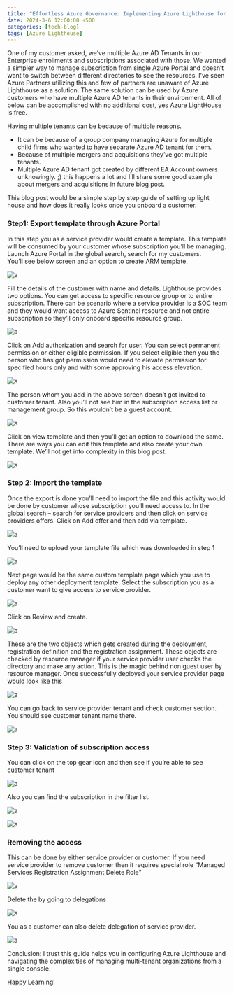 ```yaml
---
title: "Effortless Azure Governance: Implementing Azure Lighthouse for Simplified Multi-Tenant Administration"
date: 2024-3-6 12:00:00 +500
categories: [tech-blog]
tags: [Azure Lighthouse]
---
```


One of my customer asked, we’ve multiple Azure AD Tenants in our Enterprise enrollments and subscriptions associated with those. We wanted a simpler way to manage subscription from single Azure Portal and doesn’t want to switch between different directories to see the resources.
I’ve seen Azure Partners utilizing this and few of partners are unaware of Azure Lighthouse as a solution. The same solution can be used by Azure customers who have multiple Azure AD tenants in their environment. All of below can be accomplished with no additional cost, yes Azure LightHouse is free.

Having multiple tenants can be because of multiple reasons. 

* It can be because of a group company managing Azure for multiple child firms who wanted to have separate Azure AD tenant for them.
* Because of multiple mergers and acquisitions they’ve got multiple tenants.
* Multiple Azure AD tenant got created by different EA Account owners unknowingly. ;) this happens a lot and I’ll share some good example about mergers and acquisitions in future blog post.

This blog post would be a simple step by step guide of setting up light house and how does it really looks once you onboard a customer.
### Step1: Export template through Azure Portal

In this step you as a service provider would create a template. This template will be consumed by your customer whose subscription you’ll be managing.\
Launch Azure Portal in the global search, search for my customers.\
You’ll see below screen and an option to create ARM template.

![a](/assets/06032024/picture1.jpg)

Fill the details of the customer with name and details. Lighthouse provides two options. You can get access to specific resource group or to entire subscription. There can be scenario where a service provider is a SOC team and they would want access to Azure Sentinel resource and not entire subscription so they’ll only onboard specific resource group. 

![a](/assets/06032024/picture2.jpg)

Click on Add authorization and search for user.
You can select permanent permission or either eligible permission. If you select eligible then you the person who has got permission would need to elevate permission for specified hours only and with some approving his access elevation.

![a](/assets/06032024/picture3.jpg)

The person whom you add in the above screen doesn’t get invited to customer tenant. Also you’ll not see him in the subscription access list or management group. So this wouldn’t be a guest account.

![a](/assets/06032024/picture4.jpg)

Click on view template and then you’ll get an option to download the same. There are ways you can edit this template and also create your own template. We’ll not get into complexity in this blog post. 

![a](/assets/06032024/picture5.jpg)

### Step 2: Import the template

Once the export is done you’ll need to import the file and this activity would be done by customer whose subscription you’ll need access to.
In the global search – search for service providers and then click on service providers offers.
Click on Add offer and then add via template. 

![a](/assets/06032024/picture6.jpg)

You’ll need to upload your template file which was downloaded in step 1

![a](/assets/06032024/picture7.jpg)

Next page would be the same custom template page which you use to deploy any other deployment template. Select the subscription you as a customer want to give access to service provider.

![a](/assets/06032024/picture8.jpg)

Click on Review and create.

![a](/assets/06032024/picture9.jpg)

These are the two objects which gets created during the deployment, registration definition and the registration assignment. These objects are checked by resource manager if your service provider user checks the directory and make any action. This is the magic behind non guest user by resource manager.
Once successfully deployed your service provider page would look like this

![a](/assets/06032024/picture10.jpg)

You can go back to service provider tenant and check customer section. You should see customer tenant name there.

![a](/assets/06032024/picture11.jpg)

### Step 3: Validation of subscription access
You can click on the top gear icon and then see if you’re able to see customer tenant

![a](/assets/06032024/picture12.jpg)

Also you can find the subscription in the filter list.

![a](/assets/06032024/picture13.jpg)

![a](/assets/06032024/picture14.jpg)

### Removing the access
This can be done by either service provider or customer.
If you need service provider to remove customer then it requires special role “Managed Services Registration Assignment Delete Role”

![a](/assets/06032024/picture15.jpg)

Delete the by going to delegations

![a](/assets/06032024/picture16.jpg)

You as a customer can also delete delegation of service provider.

![a](/assets/06032024/picture17.jpg)

Conclusion: I trust this guide helps you in configuring Azure Lighthouse and navigating the complexities of managing multi-tenant organizations from a single console.

Happy Learning!